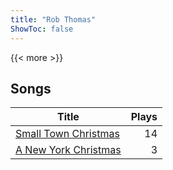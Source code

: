 ```yaml
---
title: "Rob Thomas"
ShowToc: false
---
```


{{< more >}}

## Songs
Title | Plays 
----- | -----: 
[Small Town Christmas](/songs/small-town-christmas) | 14
[A New York Christmas](/songs/a-new-york-christmas) | 3

